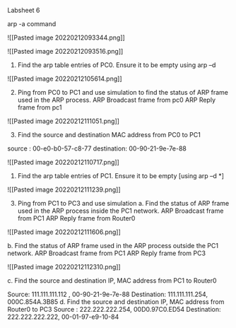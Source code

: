 Labsheet 6

arp -a command

![[Pasted image 20220212093344.png]]

![[Pasted image 20220212093516.png]]


1.	Find the arp table entries of PC0. Ensure it to be empty using arp –d

![[Pasted image 20220212105614.png]]

2.	Ping from PC0 to PC1 and use simulation to find the status of ARP frame used in the ARP process.
ARP Broadcast frame from pc0
ARP Reply frame from pc1

![[Pasted image 20220212111051.png]]

3.	Find the source and destination MAC address from PC0 to PC1  

source : 00-e0-b0-57-c8-77
destination: 00-90-21-9e-7e-88

![[Pasted image 20220212110717.png]]



1.	Find the arp table entries of PC1. Ensure it to be empty [using arp –d *]

![[Pasted image 20220212111239.png]]

3.	Ping from PC1 to PC3 and use simulation 
a.	Find the status of ARP frame used in the ARP process inside the PC1 network.
ARP Broadcast frame from PC1
ARP Reply frame from Router0

![[Pasted image 20220212111606.png]]

b.	Find the status of ARP frame used in the ARP process outside the PC1 network.
ARP Broadcast frame from PC1
ARP Reply frame from PC3

![[Pasted image 20220212112310.png]]

c.	Find the source and destination IP, MAC address from PC1 to Router0

Source:   111.111.111.112 , 00-90-21-9e-7e-88
Destination: 111.111.111.254, 000C.854A.3B85
d.	Find the source and destination IP, MAC address from Router0 to PC3
Source : 222.222.222.254, 00D0.97C0.ED54
Destination: 222.222.222.222, 00-01-97-e9-10-84


